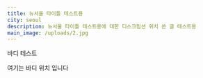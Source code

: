 ```yaml
---
title: 뉴서울 타이틀 테스트용
city: seoul
description: 뉴서울 타이틀 테스트용에 대한 디스크립션 위치 쓴 글 테스트용
main_image: /uploads/2.jpg
---
```

바디 테스트

여기는  바디 위치 입니다